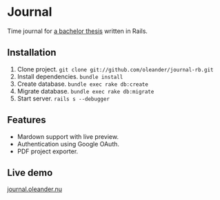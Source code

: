 # Journal

Time journal for [a bachelor thesis](http://www.chalmers.se/cse/SV/utbildning/grundutbildning/kandidatniva/kandidatarbeten-2012/water-en-ersattning-for) written in Rails.

## Installation

1. Clone project. `git clone git://github.com/oleander/journal-rb.git`
2. Install dependencies. `bundle install`
3. Create database. `bundle exec rake db:create`
4. Migrate database. `bundle exec rake db:migrate`
5. Start server. `rails s --debugger`

## Features

- Mardown support with live preview.
- Authentication using Google OAuth.
- PDF project exporter.

## Live demo

[journal.oleander.nu](http://journal.oleander.nu)